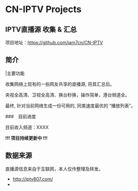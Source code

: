 # CN-IPTV Projects

## IPTV直播源 收集 & 汇总

项目地址：https://github.com/iam7cn/CN-IPTV

## 简介

|主要功能

收集网络上现有的一些网友共享的直播源, 将其汇总后。

央视全高清、卫视全高清、换台秒换，操作简单，港台频道全。

最终, 针对当前网络生成一份可用的, 同类速度最优的 “播放列表”。

###　目前进度

目前收入频道：XXXX

**!!! 项目持续更新中 !!!**



## 数据来源

直播源信息来自于互联网，本人仅作整理及转发。

- http://iptv807.com/
- 




